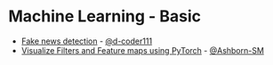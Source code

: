 # Machine Learning - Basic
  - [Fake news detection](https://github.com/d-coder111/FNDetectoApp) - [@d-coder111](https://github.com/d-coder111)
  - [Visualize Filters and Feature maps using PyTorch](https://github.com/Ashborn-SM/Visualizing-Filters-and-Feature-Maps-in-Convolutional-Neural-Networks-using-PyTorch) - [@Ashborn-SM](https://github.com/Ashborn-SM)
